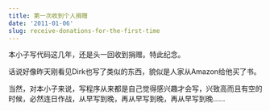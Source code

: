 ```yaml
---
title: 第一次收到个人捐赠
date: '2011-01-06'
slug: receive-donations-for-the-first-time
---
```


本小子写代码这几年，还是头一回收到捐赠。特此纪念。

话说好像昨天刚看见Dirk也写了类似的东西，貌似是人家从Amazon给他买了书。

当然，对本小子来说，写程序从来都是自己觉得感兴趣才会写，兴致高而且有空的时候，必然连日作战，从早写到晚，再从早写到晚，再从早写到晚……
